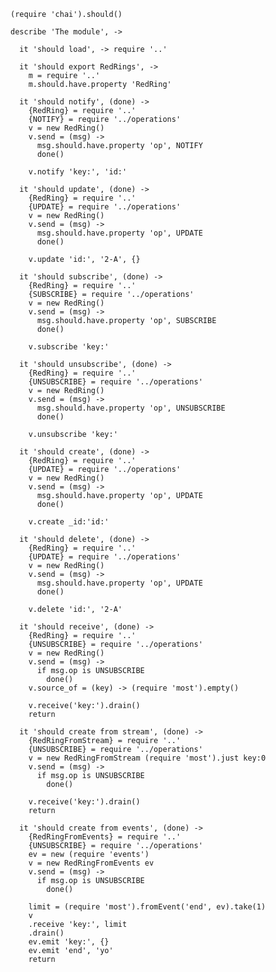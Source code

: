     (require 'chai').should()

    describe 'The module', ->

      it 'should load', -> require '..'

      it 'should export RedRings', ->
        m = require '..'
        m.should.have.property 'RedRing'

      it 'should notify', (done) ->
        {RedRing} = require '..'
        {NOTIFY} = require '../operations'
        v = new RedRing()
        v.send = (msg) ->
          msg.should.have.property 'op', NOTIFY
          done()

        v.notify 'key:', 'id:'

      it 'should update', (done) ->
        {RedRing} = require '..'
        {UPDATE} = require '../operations'
        v = new RedRing()
        v.send = (msg) ->
          msg.should.have.property 'op', UPDATE
          done()

        v.update 'id:', '2-A', {}

      it 'should subscribe', (done) ->
        {RedRing} = require '..'
        {SUBSCRIBE} = require '../operations'
        v = new RedRing()
        v.send = (msg) ->
          msg.should.have.property 'op', SUBSCRIBE
          done()

        v.subscribe 'key:'

      it 'should unsubscribe', (done) ->
        {RedRing} = require '..'
        {UNSUBSCRIBE} = require '../operations'
        v = new RedRing()
        v.send = (msg) ->
          msg.should.have.property 'op', UNSUBSCRIBE
          done()

        v.unsubscribe 'key:'

      it 'should create', (done) ->
        {RedRing} = require '..'
        {UPDATE} = require '../operations'
        v = new RedRing()
        v.send = (msg) ->
          msg.should.have.property 'op', UPDATE
          done()

        v.create _id:'id:'

      it 'should delete', (done) ->
        {RedRing} = require '..'
        {UPDATE} = require '../operations'
        v = new RedRing()
        v.send = (msg) ->
          msg.should.have.property 'op', UPDATE
          done()

        v.delete 'id:', '2-A'

      it 'should receive', (done) ->
        {RedRing} = require '..'
        {UNSUBSCRIBE} = require '../operations'
        v = new RedRing()
        v.send = (msg) ->
          if msg.op is UNSUBSCRIBE
            done()
        v.source_of = (key) -> (require 'most').empty()

        v.receive('key:').drain()
        return

      it 'should create from stream', (done) ->
        {RedRingFromStream} = require '..'
        {UNSUBSCRIBE} = require '../operations'
        v = new RedRingFromStream (require 'most').just key:0
        v.send = (msg) ->
          if msg.op is UNSUBSCRIBE
            done()

        v.receive('key:').drain()
        return

      it 'should create from events', (done) ->
        {RedRingFromEvents} = require '..'
        {UNSUBSCRIBE} = require '../operations'
        ev = new (require 'events')
        v = new RedRingFromEvents ev
        v.send = (msg) ->
          if msg.op is UNSUBSCRIBE
            done()

        limit = (require 'most').fromEvent('end', ev).take(1)
        v
        .receive 'key:', limit
        .drain()
        ev.emit 'key:', {}
        ev.emit 'end', 'yo'
        return

